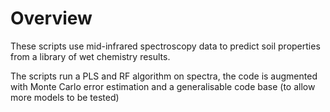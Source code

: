 # Overview

These scripts use mid-infrared spectroscopy data to predict soil properties from a library of wet chemistry results. 

The scripts run a PLS and RF algorithm on spectra, the code is augmented with Monte Carlo error estimation and a generalisable code base (to allow more models to be tested)

 
